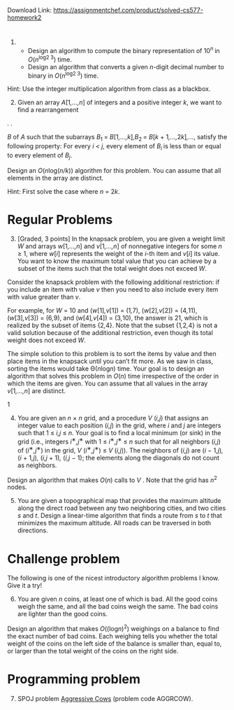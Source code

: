 Download Link: https://assignmentchef.com/product/solved-cs577-homework2
<br>
<h1></h1>

<ol>

 <li>

  <ul>

   <li>Design an algorithm to compute the binary representation of 10<em><sup>n </sup></em>in <em>O</em>(<em>n</em><sup>log</sup><sup>2 3</sup>) time.</li>

   <li>Design an algorithm that converts a given <em>n</em>-digit decimal number to binary in <em>O</em>(<em>n</em><sup>log</sup><sup>2 3</sup>) time.</li>

  </ul></li>

</ol>

Hint: Use the integer multiplication algorithm from class as a blackbox.

<ol start="2">

 <li>Given an array <em>A</em>[1<em>,…,n</em>] of integers and a positive integer <em>k</em>, we want to find a rearrangement</li>

</ol>

<em>.                                      .</em>

<em>B </em>of <em>A </em>such that the subarrays <em>B</em><sub>1 </sub>= <em>B</em>[1<em>,…,k</em>]<em>,B</em><sub>2 </sub>= <em>B</em>[<em>k </em>+ 1<em>,…,</em>2<em>k</em>]<em>,…</em>, satisfy the following property: For every <em>i &lt; j</em>, every element of <em>B<sub>i </sub></em>is less than or equal to every element of <em>B<sub>j</sub></em>.

Design an <em>O</em>(<em>n</em>log(<em>n/k</em>)) algorithm for this problem. You can assume that all elements in the array are distinct.

Hint: First solve the case where <em>n </em>= 2<em>k</em>.

<h1>Regular Problems</h1>

<ol start="3">

 <li>[Graded, 3 points] In the knapsack problem, you are given a weight limit <em>W </em>and arrays <em>w</em>[1<em>,…,n</em>] and <em>v</em>[1<em>,…,n</em>] of nonnegative integers for some <em>n </em>≥ 1, where <em>w</em>[<em>i</em>] represents the weight of the <em>i</em>-th item and <em>v</em>[<em>i</em>] its value. You want to know the maximum total value that you can achieve by a subset of the items such that the total weight does not exceed <em>W</em>.</li>

</ol>

Consider the knapsack problem with the following additional restriction: if you include an item with value <em>v </em>then you need to also include every item with value greater than <em>v</em>.

For example, for <em>W </em>= 10 and (<em>w</em>[1]<em>,v</em>[1]) = (1<em>,</em>7), (<em>w</em>[2]<em>,v</em>[2]) = (4<em>,</em>11), (<em>w</em>[3]<em>,v</em>[3]) = (6<em>,</em>9), and (<em>w</em>[4]<em>,v</em>[4]) = (3<em>,</em>10), the answer is 21, which is realized by the subset of items {2<em>,</em>4}. Note that the subset {1<em>,</em>2<em>,</em>4} is not a valid solution because of the additional restriction, even though its total weight does not exceed <em>W</em>.

The simple solution to this problem is to sort the items by value and then place items in the knapsack until you can’t fit more. As we saw in class, sorting the items would take Θ(<em>n</em>log<em>n</em>) time. Your goal is to design an algorithm that solves this problem in <em>O</em>(<em>n</em>) time irrespective of the order in which the items are given. You can assume that all values in the array <em>v</em>[1<em>,…,n</em>] are distinct.

1

<ol start="4">

 <li>You are given an <em>n </em>× <em>n </em>grid, and a procedure <em>V </em>(<em>i,j</em>) that assigns an integer value to each position (<em>i,j</em>) in the grid, where <em>i </em>and <em>j </em>are integers such that 1 ≤ <em>i,j </em>≤ <em>n</em>. Your goal is to find a local minimum (or sink) in the grid (i.e., integers <em>i</em><sup>∗</sup><em>,j</em><sup>∗ </sup>with 1 ≤ <em>i</em><sup>∗</sup><em>,j</em><sup>∗ </sup>≤ <em>n </em>such that for all neighbors (<em>i,j</em>) of (<em>i</em><sup>∗</sup><em>,j</em><sup>∗</sup>) in the grid, <em>V </em>(<em>i</em><sup>∗</sup><em>,j</em><sup>∗</sup>) ≤ <em>V </em>(<em>i,j</em>)). The neighbors of (<em>i,j</em>) are (<em>i </em>− 1<em>,j</em>)<em>, </em>(<em>i </em>+ 1<em>,j</em>)<em>, </em>(<em>i,j </em>+ 1)<em>, </em>(<em>i,j </em>− 1); the elements along the diagonals do not count as neighbors.</li>

</ol>

Design an algorithm that makes <em>O</em>(<em>n</em>) calls to <em>V </em>. Note that the grid has <em>n</em><sup>2 </sup>nodes.

<ol start="5">

 <li>You are given a topographical map that provides the maximum altitude along the direct road between any two neighboring cities, and two cities <em>s </em>and <em>t</em>. Design a linear-time algorithm that finds a route from <em>s </em>to <em>t </em>that minimizes the maximum altitude. All roads can be traversed in both directions.</li>

</ol>

<h1>Challenge problem</h1>

The following is one of the nicest introductory algorithm problems I know. Give it a try!

<ol start="6">

 <li>You are given <em>n </em>coins, at least one of which is bad. All the good coins weigh the same, and all the bad coins weigh the same. The bad coins are lighter than the good coins.</li>

</ol>

Design an algorithm that makes <em>O</em>((log<em>n</em>)<sup>2</sup>) weighings on a balance to find the exact number of bad coins. Each weighing tells you whether the total weight of the coins on the left side of the balance is smaller than, equal to, or larger than the total weight of the coins on the right side.

<h1>Programming problem</h1>

<ol start="7">

 <li>SPOJ problem <a href="https://www.spoj.com/problems/AGGRCOW">Aggressive Cows</a> (problem code AGGRCOW).</li>

</ol>